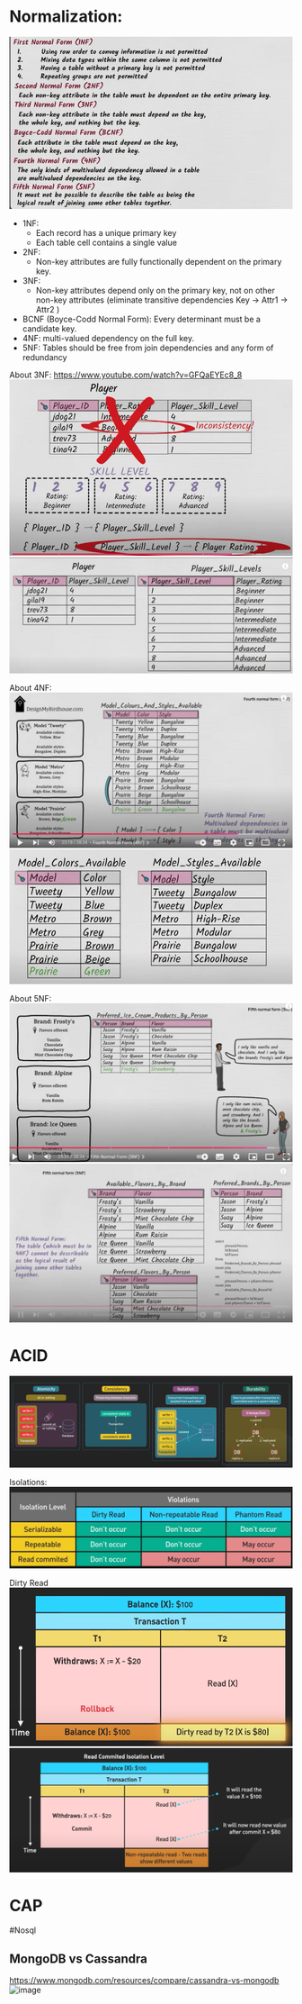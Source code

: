 # Normalization:
![img_7.png](img_7.png)
- 1NF:
  - Each record has a unique primary key 
  - Each table cell contains a single value
- 2NF:
  - Non-key attributes are fully functionally dependent on the primary key.
- 3NF:
   - Non-key attributes depend only on the primary key, not on other non-key attributes (eliminate transitive dependencies Key -> Attr1 -> Attr2 )
- BCNF (Boyce-Codd Normal Form):
	Every determinant must be a candidate key.
- 4NF:
	multi-valued dependency on the full key.
- 5NF:
	Tables should be free from join dependencies and any form of redundancy

About 3NF: https://www.youtube.com/watch?v=GFQaEYEc8_8
![img.png](img.png)
![img_1.png](img_1.png)

About 4NF:
![img_2.png](img_2.png)
![img_3.png](img_3.png)

About 5NF:
![img_4.png](img_4.png)
![img_6.png](img_6.png)
# ACID
![img_8.png](img_8.png)

Isolations:
![img_11.png](img_11.png)

Dirty Read
![img_9.png](img_9.png)
![img_10.png](img_10.png)

# CAP


#Nosql

## MongoDB vs Cassandra
https://www.mongodb.com/resources/compare/cassandra-vs-mongodb
![image](https://github.com/user-attachments/assets/616cda72-0220-4416-a940-b62dee54a6ed)

